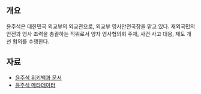 ## 개요
윤주석은 대한민국 외교부의 외교관으로, 외교부 영사안전국장을 맡고 있다. 재외국민의 안전과 영사 조력을 총괄하는 직위로서 양자 영사협의회 주재, 사건·사고 대응, 제도 개선 협의를 수행한다.

## 자료
* [윤주석 위키백과 문서](https://ko.wikipedia.org/wiki/%EC%9C%A4%EC%A3%BC%EC%84%9D) 
* [윤주석 메타데이터](20251013_wikipedia_diplomat_yoonjooseok_metadata.md)
